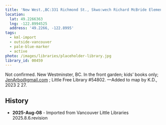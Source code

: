 ```yaml
---
title: 'New West.,BC:331 Richmond St., Skwo:wech Richard McBride Elementary School.'
location:
  lat: 49.2266363
  lng: -122.8994525
  address: '49.2266, -122.8995'
tags:
  - kml-import
  - outside-vancouver
  - pale-blue-marker
  - active
photo: /images/libraries/placeholder-library.jpg
library_id: 00459
---
```

Not confirmed. New Westminster, BC.
In the front garden; kids’ books only; JenArbo@gmail.com ; Little Free Library #54802.
—Added to map by K.D., 2023 2 27.  

## History
- **2025-Aug-08** - Imported from Vancouver Little Libraries 2025.8.6.revision
